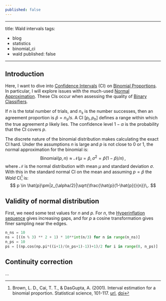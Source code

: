 ```yaml
---
published: false
---
```

---
title: Wald intervals
tags:
  - blog
  - statistics
  - binomial_ci
  - wald
published: false
---

## Introduction

Here, I want to dive into [Confidence Intervals](https://en.wikipedia.org/wiki/Confidence_interval) (CI) on [Binomial Proportions](https://en.wikipedia.org/wiki/Binomial_proportion_confidence_interva). In particular, I will explore issues with the much-used [Normal Approximation](https://en.wikipedia.org/wiki/Binomial_distribution#Normal_approximation). These CIs occur when assessing the quality of [Binary Classifiers](https://en.wikipedia.org/wiki/Binary_classification).

If $n$ is the total number of trials, and $n_s$ is the number successes, then an agreement proportion is $\hat{p}=n_s/s$. A CI $[p_l, p_h]$ defines a range within which the true agreement $p$ likely lies. The confidence level $1-\alpha$ is the probability that the CI covers $p$. 

The discrete nature of the binomial distribution makes calculating the exact CI hard. 
Under the assumptions $n$ is large and $p$ is not close to 0 or 1, the normal approximation for the binomial is:
$$
\text{Binomial}(p, n) \approx \mathcal{N}(\mu=\hat{p}, \sigma^2=\hat{p}(1-\hat{p})/n)\,,
$$
where $\mathcal{N}$ is the normal distribution with mean $\mu$ and standard deviation $\sigma$.
With this in the standard normal CI on the mean and assuming $p=\hat{p}$ the _Wald_ CI[^brown] is:
$$
p \in \hat{p}\pm|z_{\alpha/2}|\sqrt{\frac{\hat{p}(1-\hat{p})}{n}}\,.
$$


## Validity of normal distribution

First, we need some test values for $n$ and $p$. For $n$, the [Hyperinflation sequence](https://oeis.org/A051109) gives increasing gaps, and for $p$ a cosine transformation gives finer sampling near the edges.

```python
n_ns = 10
ns = [((n % 3) ** 2 + 1) * 10**int(n/3) for n in range(n_ns)] 
n_ps = 10
ps = [(np.cos(np.pi*((i+1)/(n_ps+1)-1))+1)/2 for i in range(0, n_ps)]
```

## Continuity correction

...


[^brown]: Brown, L. D., Cai, T. T., & DasGupta, A. (2001). Interval estimation for a binomial proportion. Statistical science, 101-117. [url](https://projecteuclid.org/journals/statistical-science/volume-16/issue-2/Interval-Estimation-for-a-Binomial-Proportion/10.1214/ss/1009213286.full), [doi](https://doi.org/10.1214/ss/1009213286)

